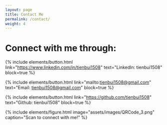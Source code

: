 ```yaml
---
layout: page
title: Contact Me
permalink: /contact/
weight: 4
---
```


# Connect with me through:

{% include elements/button.html link="https://www.linkedin.com/in/tienbui1508" text="LinkedIn: tienbui1508" block=true %}

{% include elements/button.html link="mailto:tienbui1508@gmail.com" text="Email: tienbui1508@gmail.com" block=true %}

{% include elements/button.html link="https://github.com/tienbui1508" text="Github: tienbui1508" block=true %}

{% include elements/figure.html image="assets/images/QRCode_3.png" caption="Scan to connect with me!" %}
